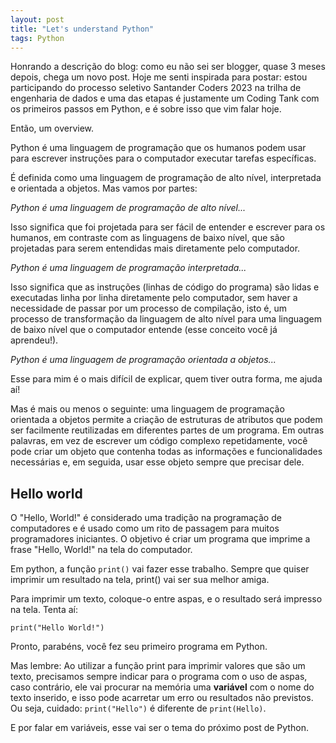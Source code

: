```yaml
---
layout: post
title: "Let's understand Python"
tags: Python
---
```


Honrando a descrição do blog: como eu não sei ser blogger, quase 3 meses depois, chega um novo post. Hoje me senti inspirada para postar: estou participando do processo seletivo Santander Coders 2023 na trilha de engenharia de dados e uma das etapas é justamente um Coding Tank com os primeiros passos em Python, e é sobre isso que vim falar hoje.

Então, um overview.

Python é uma linguagem de programação que os humanos podem usar para escrever instruções para o computador executar tarefas específicas.

É definida como uma linguagem de programação de alto nível, interpretada e orientada a objetos. Mas vamos por partes:

*Python é uma linguagem de programação de alto nível...*

Isso significa que foi projetada para ser fácil de entender e escrever para os humanos, em contraste com as linguagens de baixo nível, que são projetadas para serem entendidas mais diretamente pelo computador.

*Python é uma linguagem de programação interpretada...*

Isso significa que as instruções (linhas de código do programa) são lidas e executadas linha por linha diretamente pelo computador, sem haver a necessidade de passar por um processo de compilação, isto é, um processo de transformação da linguagem de alto nível para uma linguagem de baixo nível que o computador entende (esse conceito você já aprendeu!).

*Python é uma linguagem de programação orientada a objetos...*

Esse para mim é o mais difícil de explicar, quem tiver outra forma, me ajuda aí! 

Mas é mais ou menos o seguinte: uma linguagem de programação orientada a objetos permite a criação de estruturas de atributos que podem ser facilmente reutilizadas em diferentes partes de um programa. Em outras palavras, em vez de escrever um código complexo repetidamente, você pode criar um objeto que contenha todas as informações e funcionalidades necessárias e, em seguida, usar esse objeto sempre que precisar dele.

## Hello world

O "Hello, World!" é considerado uma tradição na programação de computadores e é usado como um rito de passagem para muitos programadores iniciantes. O objetivo é criar um programa que imprime a frase "Hello, World!" na tela do computador.

Em python, a função `print()` vai fazer esse trabalho. Sempre que quiser imprimir um resultado na tela, print() vai ser sua melhor amiga.

Para imprimir um texto, coloque-o entre aspas, e o resultado será impresso na tela.  Tenta aí:

    print("Hello World!")

Pronto, parabéns, você fez seu primeiro programa em Python.

Mas lembre: Ao utilizar a função print para imprimir valores que são um texto, precisamos sempre indicar para o programa com o uso de aspas, caso contrário, ele vai procurar na memória uma **variável** com o nome do texto inserido, e isso pode acarretar um erro ou resultados não previstos. Ou seja, cuidado: `print("Hello")` é diferente de `print(Hello)`.

E por falar em variáveis, esse vai ser o tema do próximo post de Python.